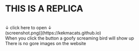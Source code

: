 <h1>THIS IS A REPLICA</h1> <br />
↓ click here to open ↓ <br />
(screenshot.png)](https://kekmacats.github.io) <br />
When you click the button a goofy screaming bird will show up <br />
There is no gore images on the website
